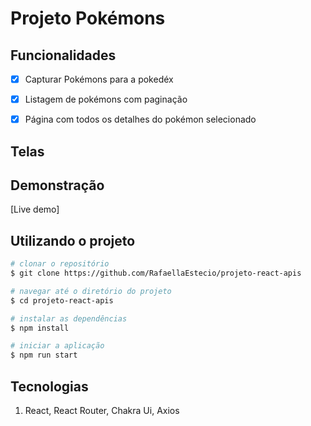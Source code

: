 # Projeto Pokémons

## Funcionalidades
- [x] Capturar Pokémons para a pokedéx
- [x] Listagem de pokémons com paginação
- [x] Página com todos os detalhes do pokémon selecionado
 

## Telas

## Demonstração

[Live demo]

## Utilizando o projeto

``` bash
# clonar o repositório
$ git clone https://github.com/RafaellaEstecio/projeto-react-apis

# navegar até o diretório do projeto
$ cd projeto-react-apis

# instalar as dependências
$ npm install

# iniciar a aplicação
$ npm run start
```

## Tecnologias
1. React, React Router, Chakra Ui, Axios

